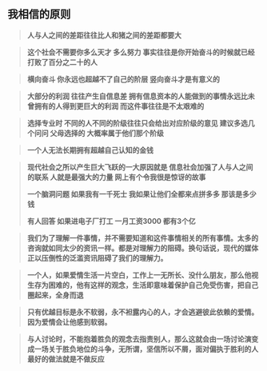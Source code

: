 ## 我相信的原则

> **人与人之间的差距往往比人和猪之间的差距都要大**

> **这个社会不需要你多么天才 多么努力  事实往往是你开始奋斗的时候就已经打败了百分之二十的人**

> **横向奋斗 你永远也超越不了自己的阶层  竖向奋斗才是有意义的**

> **大部分的利润  往往产生自信息差  拥有信息资本的人能做到的事情永远比未曾拥有的人得到更巨大的利润  而这件事往往是不太艰难的**

> **选择专业时  不同的人不同的阶级往往只会给出对应阶级的意见  建议多选几个问问   父母选择的   大概率属于他们那个阶级**

> **一个人无法长期拥有超越自己认知的金钱**

> **现代社会之所以产生巨大飞跃的一大原因就是   信息社会加强了人与人之间的联系  人就是最强大的力量  网上有个令我很是惊讶的故事**
>
> **一个脑洞问题  如果我有一千死士  我如果让他们全都来点拼多多   那该是多少钱**
>
> **有人回答   如果进电子厂打工  一月工资3000  都有3个亿**

> **我们为了理解一件事情，并不需要知道和这件事情相关的所有事情。太多的咨询就如同太少的资讯一样。都是对理解力的阻碍。换句话说，现代的媒体正以压倒性的泛滥资讯阻碍了我们的理解力。**

> **一个人，如果爱情生活一片空白，工作上一无所长、没什么朋友，那么他视生存为困难的，他有这样的观念，生活即意味着保护自己免受伤害，把自己圈起来，全身而退**

> **只有优越目标是永不软弱，永不袒露内心的人，才会逃避彼此依赖的爱情。因为爱情会让他感到软弱。**

> **与人讨论时，不能抱着胜负的观念去指责别人，那么这就会由一场讨论演变成一场关于胜负地位的斗争，无所谓，坚信所以不屑，面对偏执于胜利的人最好的做法就是不做反应**

